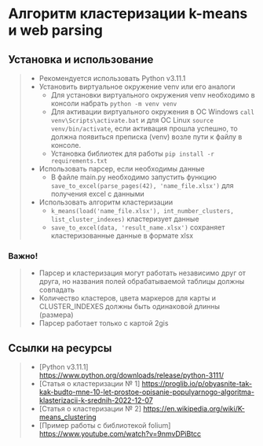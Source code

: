 # Алгоритм кластеризации k-means и web parsing
## Установка и использование
> - Рекомендуется использовать Python v3.11.1
> - Установить виртуальное окружение venv или его аналоги
>   - Для установки виртуального окружения venv необходимо в консоли набрать `python -m venv venv`
>   - Для активации виртуального окружения в ОС Windows `call venv\Scripts\activate.bat` и для ОС Linux `source venv/bin/activate`, если активация прошла успешно, то должна появиться преписка (venv) возле пути к файлу в консоле.
>   - Установка библиотек для работы `pip install -r requirements.txt`
> - Использовать парсер, если необходимы данные
>   - В файле main.py необходимо запустить функцию `save_to_excel(parse_pages(42), 'name_file.xlsx')` для получения excel с данными
> - Использовать алгоритм кластеризации
>   - `k_means(load('name_file.xlsx'), int_number_clusters, list_cluster_indexes)` кластеризует данные
>   - `save_to_excel(data, 'result_name.xlsx')` сохраняет кластеризованные данные в формате xlsx

### Важно!
> - Парсер и кластеризация могут работать независимо друг от друга, но названия полей обрабатываемой таблицы должны совпадать
> - Количество кластеров, цвета маркеров для карты и CLUSTER_INDEXES должны быть одинаковой длинны (размера)
> - Парсер работает только с картой 2gis

## Ссылки на ресурсы
> - [Python v3.11.1] https://www.python.org/downloads/release/python-3111/
> - [Статья о кластеризации № 1] https://proglib.io/p/obyasnite-tak-kak-budto-mne-10-let-prostoe-opisanie-populyarnogo-algoritma-klasterizacii-k-srednih-2022-12-07
> - [Статья о кластеризации № 2] https://en.wikipedia.org/wiki/K-means_clustering
> - [Пример работы с библиотекой folium] https://www.youtube.com/watch?v=9nmvDPiBtcc
